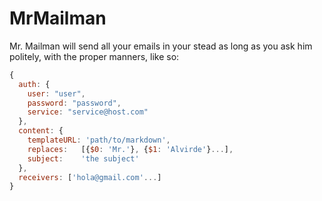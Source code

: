 # MrMailman

Mr. Mailman will send all your emails in your stead as
long as you ask him politely, with the proper manners,
like so:

```javascript
{
  auth: {
    user: "user",
    password: "password",
    service: "service@host.com"
  },
  content: {
    templateURL: 'path/to/markdown',
    replaces:   [{$0: 'Mr.'}, {$1: 'Alvirde'}...],
    subject:    'the subject'
  },
  receivers: ['hola@gmail.com'...]
}
```
